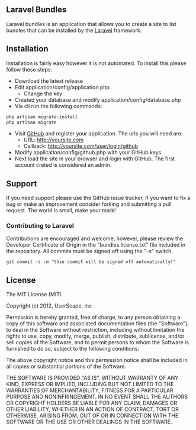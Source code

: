 ## Laravel Bundles

Laravel bundles is an application that allows you to create a site to list bundles that can
be installed by the [Laravel](http://laravel.com) framework.

## Installation

Installation is fairly easy however it is not automated. To install this please follow these steps:

* Download the latest release
* Edit application/config/application.php
	* Change the key
* Created your database and modify application/config/database.php
* Via cli run the following commands:

```bash
php artisan migrate:install
php artisan migrate
```
* Visit [GitHub](https://github.com/account/applications/new) and register your application. The urls you will need are:
	* URL: http://yoursite.com
	* Callback: http://yoursite.com/user/login/github
* Modify application/config/github.php with your GitHub keys
* Next load the site in your browser and login with GitHub. The first account creted is considered an admin.

## Support

If you need support please use the GitHub issue tracker. If you want to fix a bug or make an improvement consider
forking and submitting a pull request. The world is small, make your mark!

### Contributing to Laravel

Contributions are encouraged and welcome; however, please review the Developer Certificate of Origin in the "bundles.license.txt" file included in the repository. All commits must be signed off using the "-s" switch.

	git commit -s -m "thie commit will be signed off automatically!"

## License

The MIT License (MIT)

Copyright (c) 2012, UserScape, Inc

Permission is hereby granted, free of charge, to any person obtaining a copy of
this software and associated documentation files (the "Software"), to deal in
the Software without restriction, including without limitation the rights to
use, copy, modify, merge, publish, distribute, sublicense, and/or sell copies of
the Software, and to permit persons to whom the Software is furnished to do so,
subject to the following conditions:

The above copyright notice and this permission notice shall be included in all
copies or substantial portions of the Software.

THE SOFTWARE IS PROVIDED "AS IS", WITHOUT WARRANTY OF ANY KIND, EXPRESS OR
IMPLIED, INCLUDING BUT NOT LIMITED TO THE WARRANTIES OF MERCHANTABILITY, FITNESS
FOR A PARTICULAR PURPOSE AND NONINFRINGEMENT. IN NO EVENT SHALL THE AUTHORS OR
COPYRIGHT HOLDERS BE LIABLE FOR ANY CLAIM, DAMAGES OR OTHER LIABILITY, WHETHER
IN AN ACTION OF CONTRACT, TORT OR OTHERWISE, ARISING FROM, OUT OF OR IN
CONNECTION WITH THE SOFTWARE OR THE USE OR OTHER DEALINGS IN THE SOFTWARE.